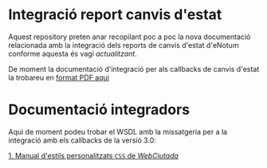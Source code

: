 # Integració report canvis d'estat

Aquest repository preten anar recopilant poc a poc la nova documentació relacionada amb la integració dels reports de canvis d'estat 
d'eNotum conforme aquesta és vagi *actualitzant*.

De moment la documentació d'integració per als callbacks de canvis d'estat la trobareu en [format PDF aqui](http://web.aoc.cat/suport/wp-content/uploads/sites/4/2014/11/eNOTUM-integracio-callback.pdf?dms3override=10)

# Documentació integradors

Aqui de moment podeu trobar el WSDL amb la missatgeria per a la integració amb els callbacks de la versió 3.0:

[1. Manual d'estils personalitzats `CSS` de *WebCiutada*](https://github.com/ConsorciAOC/eNotum/tree/master/customCSSWebCiutada)
